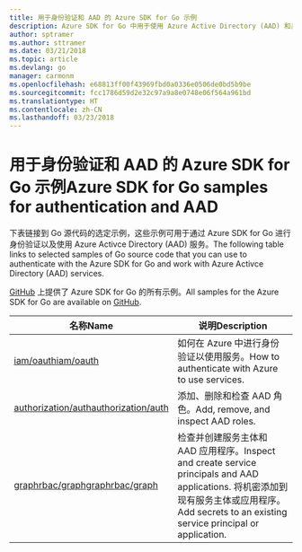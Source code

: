 ```yaml
---
title: 用于身份验证和 AAD 的 Azure SDK for Go 示例
description: Azure SDK for Go 中用于使用 Azure Active Directory (AAD) 和身份验证的选定示例。
author: sptramer
ms.author: sttramer
ms.date: 03/21/2018
ms.topic: article
ms.devlang: go
manager: carmonm
ms.openlocfilehash: e68813ff00f43969fbd0a0336e0506de0bd5b9be
ms.sourcegitcommit: fcc1786d59d2e32c97a9a8e0748e06f564a961bd
ms.translationtype: HT
ms.contentlocale: zh-CN
ms.lasthandoff: 03/23/2018
---
```

# <a name="azure-sdk-for-go-samples-for-authentication-and-aad"></a><span data-ttu-id="b12de-103">用于身份验证和 AAD 的 Azure SDK for Go 示例</span><span class="sxs-lookup"><span data-stu-id="b12de-103">Azure SDK for Go samples for authentication and AAD</span></span>

<span data-ttu-id="b12de-104">下表链接到 Go 源代码的选定示例，这些示例可用于通过 Azure SDK for Go 进行身份验证以及使用 Azure Activce Directory (AAD) 服务。</span><span class="sxs-lookup"><span data-stu-id="b12de-104">The following table links to selected samples of Go source code that you can use to authenticate with the Azure SDK for Go and work with Azure Activce Directory (AAD) services.</span></span> 

<span data-ttu-id="b12de-105">[GitHub](https://github.com/Azure-Samples/azure-sdk-for-go-samples) 上提供了 Azure SDK for Go 的所有示例。</span><span class="sxs-lookup"><span data-stu-id="b12de-105">All samples for the Azure SDK for Go are available on [GitHub](https://github.com/Azure-Samples/azure-sdk-for-go-samples).</span></span>

| <span data-ttu-id="b12de-106">名称</span><span class="sxs-lookup"><span data-stu-id="b12de-106">Name</span></span> | <span data-ttu-id="b12de-107">说明</span><span class="sxs-lookup"><span data-stu-id="b12de-107">Description</span></span> |
|------|-------------|
| [<span data-ttu-id="b12de-108">iam/oauth</span><span class="sxs-lookup"><span data-stu-id="b12de-108">iam/oauth</span></span>](https://github.com/Azure-Samples/azure-sdk-for-go-samples/blob/master/iam/oauth.go) | <span data-ttu-id="b12de-109">如何在 Azure 中进行身份验证以使用服务。</span><span class="sxs-lookup"><span data-stu-id="b12de-109">How to authenticate with Azure to use services.</span></span> |
| [<span data-ttu-id="b12de-110">authorization/auth</span><span class="sxs-lookup"><span data-stu-id="b12de-110">authorization/auth</span></span>](https://github.com/Azure-Samples/azure-sdk-for-go-samples/blob/master/authorization/auth.go) | <span data-ttu-id="b12de-111">添加、删除和检查 AAD 角色。</span><span class="sxs-lookup"><span data-stu-id="b12de-111">Add, remove, and inspect AAD roles.</span></span> |
| [<span data-ttu-id="b12de-112">graphrbac/graph</span><span class="sxs-lookup"><span data-stu-id="b12de-112">graphrbac/graph</span></span>](https://github.com/Azure-Samples/azure-sdk-for-go-samples/blob/master/graphrbac/graph.go) | <span data-ttu-id="b12de-113">检查并创建服务主体和 AAD 应用程序。</span><span class="sxs-lookup"><span data-stu-id="b12de-113">Inspect and create service principals and AAD applications.</span></span> <span data-ttu-id="b12de-114">将机密添加到现有服务主体或应用程序。</span><span class="sxs-lookup"><span data-stu-id="b12de-114">Add secrets to an existing service principal or application.</span></span> |

